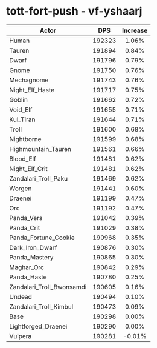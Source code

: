 # tott-fort-push - vf-yshaarj
| Actor | DPS | Increase |
|---|:---:|:---:|
|Human|192323|1.06%|
|Tauren|191894|0.84%|
|Dwarf|191796|0.79%|
|Gnome|191750|0.76%|
|Mechagnome|191743|0.76%|
|Night_Elf_Haste|191717|0.75%|
|Goblin|191662|0.72%|
|Void_Elf|191655|0.71%|
|Kul_Tiran|191644|0.71%|
|Troll|191600|0.68%|
|Nightborne|191599|0.68%|
|Highmountain_Tauren|191561|0.66%|
|Blood_Elf|191481|0.62%|
|Night_Elf_Crit|191481|0.62%|
|Zandalari_Troll_Paku|191469|0.62%|
|Worgen|191441|0.60%|
|Draenei|191199|0.47%|
|Orc|191192|0.47%|
|Panda_Vers|191042|0.39%|
|Panda_Crit|191029|0.38%|
|Panda_Fortune_Cookie|190968|0.35%|
|Dark_Iron_Dwarf|190876|0.30%|
|Panda_Mastery|190865|0.30%|
|Maghar_Orc|190842|0.29%|
|Panda_Haste|190780|0.25%|
|Zandalari_Troll_Bwonsamdi|190605|0.16%|
|Undead|190494|0.10%|
|Zandalari_Troll_Kimbul|190473|0.09%|
|Base|190298|0.00%|
|Lightforged_Draenei|190290|0.00%|
|Vulpera|190281|-0.01%|
